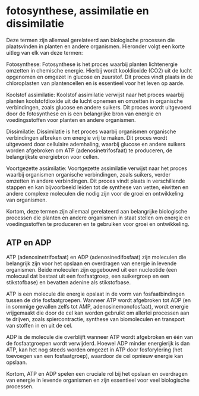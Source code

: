 # fotosynthese, assimilatie en dissimilatie

Deze termen zijn allemaal gerelateerd aan biologische processen die plaatsvinden in planten en andere organismen. Hieronder volgt een korte uitleg van elk van deze termen:

Fotosynthese: Fotosynthese is het proces waarbij planten lichtenergie omzetten in chemische energie. Hierbij wordt kooldioxide (CO2) uit de lucht opgenomen en omgezet in glucose en zuurstof. Dit proces vindt plaats in de chloroplasten van plantencellen en is essentieel voor het leven op aarde.

Koolstof assimilatie: Koolstof assimilatie verwijst naar het proces waarbij planten koolstofdioxide uit de lucht opnemen en omzetten in organische verbindingen, zoals glucose en andere suikers. Dit proces wordt uitgevoerd door de fotosynthese en is een belangrijke bron van energie en voedingsstoffen voor planten en andere organismen.

Dissimilatie: Dissimilatie is het proces waarbij organismen organische verbindingen afbreken om energie vrij te maken. Dit proces wordt uitgevoerd door cellulaire ademhaling, waarbij glucose en andere suikers worden afgebroken om ATP (adenosinetrifosfaat) te produceren, de belangrijkste energiebron voor cellen.

Voortgezette assimilatie: Voortgezette assimilatie verwijst naar het proces waarbij organismen organische verbindingen, zoals suikers, verder omzetten in andere verbindingen. Dit proces vindt plaats in verschillende stappen en kan bijvoorbeeld leiden tot de synthese van vetten, eiwitten en andere complexe moleculen die nodig zijn voor de groei en ontwikkeling van organismen.

Kortom, deze termen zijn allemaal gerelateerd aan belangrijke biologische processen die planten en andere organismen in staat stellen om energie en voedingsstoffen te produceren en te gebruiken voor groei en ontwikkeling.


## ATP en ADP
ATP (adenosinetrifosfaat) en ADP (adenosinedifosfaat) zijn moleculen die belangrijk zijn voor het opslaan en overdragen van energie in levende organismen. Beide moleculen zijn opgebouwd uit een nucleotide (een molecuul dat bestaat uit een fosfaatgroep, een suikergroep en een stikstofbase) en bevatten adenine als stikstofbase.

ATP is een molecule die energie opslaat in de vorm van fosfaatbindingen tussen de drie fosfaatgroepen. Wanneer ATP wordt afgebroken tot ADP (en in sommige gevallen zelfs tot AMP, adenosinemonofosfaat), wordt energie vrijgemaakt die door de cel kan worden gebruikt om allerlei processen aan te drijven, zoals spiercontractie, synthese van biomoleculen en transport van stoffen in en uit de cel.

ADP is de molecule die overblijft wanneer ATP wordt afgebroken en één van de fosfaatgroepen wordt verwijderd. Hoewel ADP minder energierijk is dan ATP, kan het nog steeds worden omgezet in ATP door fosforylering (het toevoegen van een fosfaatgroep), waardoor de cel opnieuw energie kan opslaan.

Kortom, ATP en ADP spelen een cruciale rol bij het opslaan en overdragen van energie in levende organismen en zijn essentieel voor veel biologische processen.

